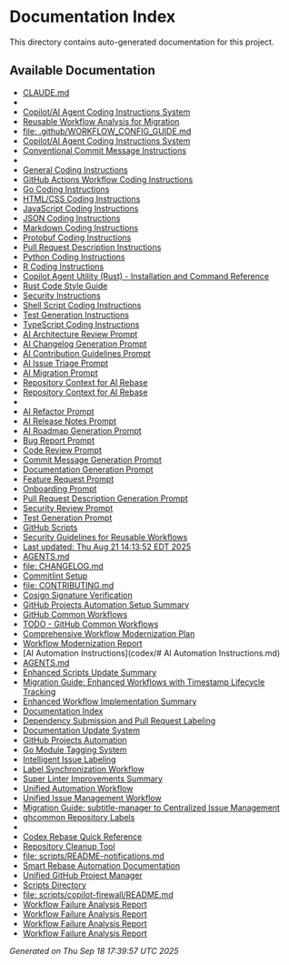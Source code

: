 <!-- file: docs/README.md -->
<!-- version: 1.0.0 -->
<!-- guid: ed5f7a3f-12c8-41a8-9ac4-01e4f6993c4c -->

# Documentation Index

This directory contains auto-generated documentation for this project.

## Available Documentation

- [CLAUDE.md](.github/CLAUDE.md)
- [](.github/PULL_REQUEST_TEMPLATE.md)
- [Copilot/AI Agent Coding Instructions System](.github/README.md)
- [Reusable Workflow Analysis for Migration](.github/REUSABLE_WORKFLOW_ANALYSIS.md)
- [file: .github/WORKFLOW_CONFIG_GUIDE.md](.github/WORKFLOW_CONFIG_GUIDE.md)
- [Copilot/AI Agent Coding Instructions System](.github/copilot-instructions.md)
- [Conventional Commit Message Instructions](.github/instructions/commit-messages.instructions.md)
- [](.github/instructions/copilot-instructions.md)
- [General Coding Instructions](.github/instructions/general-coding.instructions.md)
- [GitHub Actions Workflow Coding Instructions](.github/instructions/github-actions.instructions.md)
- [Go Coding Instructions](.github/instructions/go.instructions.md)
- [HTML/CSS Coding Instructions](.github/instructions/html-css.instructions.md)
- [JavaScript Coding Instructions](.github/instructions/javascript.instructions.md)
- [JSON Coding Instructions](.github/instructions/json.instructions.md)
- [Markdown Coding Instructions](.github/instructions/markdown.instructions.md)
- [Protobuf Coding Instructions](.github/instructions/protobuf.instructions.md)
- [Pull Request Description Instructions](.github/instructions/pull-request-descriptions.instructions.md)
- [Python Coding Instructions](.github/instructions/python.instructions.md)
- [R Coding Instructions](.github/instructions/r.instructions.md)
- [Copilot Agent Utility (Rust) - Installation and Command Reference](.github/instructions/rust-utility.instructions.md)
- [Rust Code Style Guide](.github/instructions/rust.instructions.md)
- [Security Instructions](.github/instructions/security.instructions.md)
- [Shell Script Coding Instructions](.github/instructions/shell.instructions.md)
- [Test Generation Instructions](.github/instructions/test-generation.instructions.md)
- [TypeScript Coding Instructions](.github/instructions/typescript.instructions.md)
- [AI Architecture Review Prompt](.github/prompts/ai-architecture.prompt.md)
- [AI Changelog Generation Prompt](.github/prompts/ai-changelog.prompt.md)
- [AI Contribution Guidelines Prompt](.github/prompts/ai-contribution.prompt.md)
- [AI Issue Triage Prompt](.github/prompts/ai-issue-triage.prompt.md)
- [AI Migration Prompt](.github/prompts/ai-migration.prompt.md)
- [Repository Context for AI Rebase](.github/prompts/ai-rebase-context.md)
- [Repository Context for AI Rebase](.github/prompts/ai-rebase-context.template.md)
- [](.github/prompts/ai-rebase-system.prompt.md)
- [AI Refactor Prompt](.github/prompts/ai-refactor.prompt.md)
- [AI Release Notes Prompt](.github/prompts/ai-release-notes.prompt.md)
- [AI Roadmap Generation Prompt](.github/prompts/ai-roadmap.prompt.md)
- [Bug Report Prompt](.github/prompts/bug-report.prompt.md)
- [Code Review Prompt](.github/prompts/code-review.prompt.md)
- [Commit Message Generation Prompt](.github/prompts/commit-message.prompt.md)
- [Documentation Generation Prompt](.github/prompts/documentation.prompt.md)
- [Feature Request Prompt](.github/prompts/feature-request.prompt.md)
- [Onboarding Prompt](.github/prompts/onboarding.prompt.md)
- [Pull Request Description Generation Prompt](.github/prompts/pull-request.prompt.md)
- [Security Review Prompt](.github/prompts/security-review.prompt.md)
- [Test Generation Prompt](.github/prompts/test-generation.prompt.md)
- [GitHub Scripts](.github/scripts/README.md)
- [Security Guidelines for Reusable Workflows](.github/security-guidelines.md)
- [Last updated: Thu Aug 21 14:13:52 EDT 2025](.github/workflow-status.md)
- [AGENTS.md](AGENTS.md)
- [file: CHANGELOG.md](CHANGELOG.md)
- [Commitlint Setup](COMMITLINT_SETUP.md)
- [file: CONTRIBUTING.md](CONTRIBUTING.md)
- [Cosign Signature Verification](COSIGN_VERIFICATION.md)
- [GitHub Projects Automation Setup Summary](GITHUB_PROJECTS_SETUP.md)
- [GitHub Common Workflows](README.md)
- [TODO - GitHub Common Workflows](TODO.md)
- [Comprehensive Workflow Modernization Plan](WORKFLOW_MODERNIZATION_PLAN.md)
- [Workflow Modernization Report](WORKFLOW_MODERNIZATION_REPORT.md)
- [AI Automation Instructions](codex/# AI Automation Instructions.md)
- [AGENTS.md](codex/AGENTS.md)
- [Enhanced Scripts Update Summary](docs/ENHANCED_SCRIPTS_UPDATE.md)
- [Migration Guide: Enhanced Workflows with Timestamp Lifecycle Tracking](docs/ENHANCED_WORKFLOW_MIGRATION.md)
- [Enhanced Workflow Implementation Summary](docs/ENHANCED_WORKFLOW_SUMMARY.md)
- [Documentation Index](docs/README.md)
- [Dependency Submission and Pull Request Labeling](docs/dependency-submission-and-labeling.md)
- [Documentation Update System](docs/documentation-updates.md)
- [GitHub Projects Automation](docs/github-projects-automation.md)
- [Go Module Tagging System](docs/go-module-tagging.md)
- [Intelligent Issue Labeling](docs/intelligent-issue-labeling.md)
- [Label Synchronization Workflow](docs/label-synchronization.md)
- [Super Linter Improvements Summary](docs/super-linter-improvements.md)
- [Unified Automation Workflow](docs/unified-automation.md)
- [Unified Issue Management Workflow](docs/unified-issue-management.md)
- [Migration Guide: subtitle-manager to Centralized Issue Management](examples/migration-guides/subtitle-manager-migration.md)
- [ghcommon Repository Labels](labels.md)
- [](repo-comparison-chart.md)
- [Codex Rebase Quick Reference](scripts/CODEX-REBASE-GUIDE.md)
- [Repository Cleanup Tool](scripts/README-cleanup-tool.md)
- [file: scripts/README-notifications.md](scripts/README-notifications.md)
- [Smart Rebase Automation Documentation](scripts/README-rebase.md)
- [Unified GitHub Project Manager](scripts/README-unified-project-manager.md)
- [Scripts Directory](scripts/README.md)
- [file: scripts/copilot-firewall/README.md](scripts/copilot-firewall/README.md)
- [Workflow Failure Analysis Report](scripts/workflow-debug-output/reports/summary_report_20250811_130247.md)
- [Workflow Failure Analysis Report](scripts/workflow-debug-output/reports/summary_report_20250811_132335.md)
- [Workflow Failure Analysis Report](scripts/workflow-debug-output/reports/summary_report_20250811_133609.md)
- [Workflow Failure Analysis Report](scripts/workflow-debug-output/reports/summary_report_20250811_135842.md)

_Generated on Thu Sep 18 17:39:57 UTC 2025_
